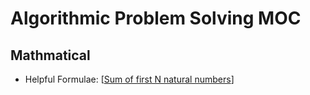# Algorithmic Problem Solving MOC

## Mathmatical

- Helpful Formulae: [[Sum of first N natural numbers]]

[//begin]: # "Autogenerated link references for markdown compatibility"
[Sum of first N natural numbers]: <Sum of first N natural numbers> "Sum of first N natural numbers"
[//end]: # "Autogenerated link references"